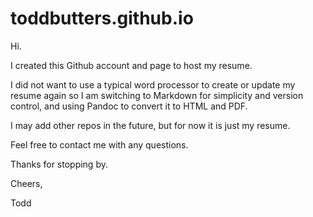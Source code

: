 # toddbutters.github.io

Hi. 

I created this Github account and page to host my resume.

I did not want to use a typical word processor to create or update my resume again so I am switching
to Markdown for simplicity and version control, and using Pandoc to convert it to HTML and PDF.

I may add other repos in the future, but for now it is just my resume. 

Feel free to contact me with any questions.

Thanks for stopping by. 

Cheers,

Todd

